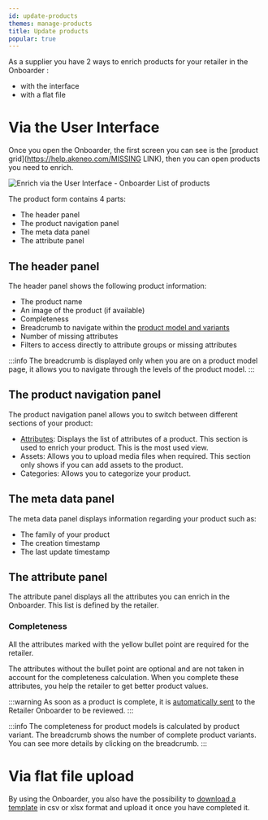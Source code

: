 ```yaml
---
id: update-products
themes: manage-products
title: Update products
popular: true
---
```


As a supplier you have 2 ways to enrich products for your retailer in the Onboarder :
* with the interface
* with a flat file


# Via the User Interface
Once you open the Onboarder, the first screen you can see is the [product grid](https://help.akeneo.com/MISSING LINK), then you can open products you need to enrich.

![Enrich via the User Interface - Onboarder List of products](../img/SUPPLIER_PEF.png)

The product form contains 4 parts:
* The header panel
* The product navigation panel
* The meta data panel
* The attribute panel

## The header panel

The header panel shows the following product information:
* The product name
* An image of the product (if available)
* Completeness
* Breadcrumb to navigate within the [product model and variants](https://help.akeneo.com/pim/serenity/articles/what-about-products-variants.html)
* Number of missing attributes
* Filters to access directly to attribute groups or missing attributes

:::info
The breadcrumb is displayed only when you are on a product model page, it allows you to navigate through the levels of the product model.
:::

## The product navigation panel

The product navigation panel allows you to switch between different sections of your product:
* [Attributes](/onboarder/articles/update-products.html#the-attribute-panel): Displays the list of attributes of a product. This section is used to enrich your product. This is the most used view.
* Assets: Allows you to upload media files when required. This section only shows if you can add assets to the product.
* Categories: Allows you to categorize your product.

## The meta data panel

The meta data panel displays information regarding your product such as:
* The family of your product
* The creation timestamp
* The last update timestamp

## The attribute panel

The attribute panel displays all the attributes you can enrich in the Onboarder. This list is defined by the retailer.

### Completeness
All the attributes marked with the yellow bullet point are required for the retailer.

The attributes without the bullet point are optional and are not taken in account for the completeness calculation. When you complete these attributes, you help the retailer to get better product values.

:::warning
As soon as a product is complete, it is [automatically sent](/onboarder/articles/supplier-synchronization.html) to the Retailer Onboarder to be reviewed.
:::

:::info
The completeness for product models is calculated by product variant. The breadcrumb shows the number of complete product variants. You can see more details by clicking on the breadcrumb.
:::

# Via flat file upload
By using the Onboarder, you also have the possibility to [download a template](/onboarder/articles/dwl-product-import-tpl.html) in csv or xlsx format and upload it once you have completed it.
